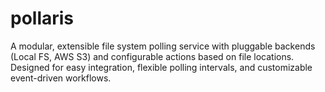 # pollaris
A modular, extensible file system polling service with pluggable backends (Local FS, AWS S3) and configurable actions based on file locations. Designed for easy integration, flexible polling intervals, and customizable event-driven workflows.
